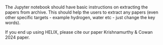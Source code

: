 The Jupyter notebook should have basic instructions on extracting the papers from archive. 
This should help the users to extract any papers (even other specific targets - example hydrogen, water etc - just change the key words).


If you end up using HELIX, please cite our paper Krishnamurthy & Cowan 2024 paper.
